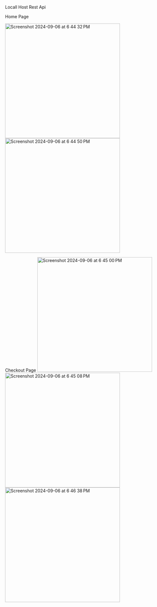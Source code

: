 Locall Host Rest Api

Home Page


<img width="374" alt="Screenshot 2024-09-06 at 6 44 32 PM" src="https://github.com/user-attachments/assets/e4a3e07e-ec2e-45da-8ffc-a5b5e0962b2e">
<img width="374" alt="Screenshot 2024-09-06 at 6 44 50 PM" src="https://github.com/user-attachments/assets/c84ccf83-020b-48a3-ad37-2054dc360545">

Checkout Page 
<img width="374" alt="Screenshot 2024-09-06 at 6 45 00 PM" src="https://github.com/user-attachments/assets/58ca57bb-b840-486b-a2a3-2cb936e23669">
<img width="374" alt="Screenshot 2024-09-06 at 6 45 08 PM" src="https://github.com/user-attachments/assets/ee66d834-a493-46c4-a6a8-080bb58e47d3">
<img width="374" alt="Screenshot 2024-09-06 at 6 46 38 PM" src="https://github.com/user-attachments/assets/d19c5779-1e99-41d1-9543-24737930a429">
